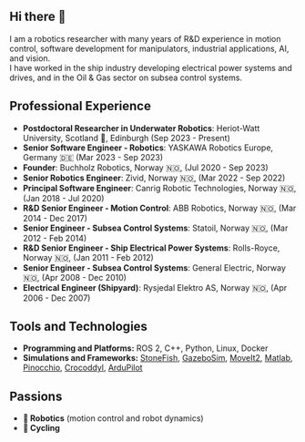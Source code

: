 ## Hi there 👋

I am a robotics researcher with many years of R&D experience in motion control, software development for manipulators, industrial applications, AI, and vision. <br>
I have worked in the ship industry developing electrical power systems and drives, and in the Oil & Gas sector on subsea control systems.

## Professional Experience

- **Postdoctoral Researcher in Underwater Robotics**: Heriot-Watt University, Scotland :scotland:, Edinburgh (Sep 2023 - Present)
- **Senior Software Engineer - Robotics**: YASKAWA Robotics Europe, Germany :de: (Mar 2023 - Sep 2023)
- **Founder**: Buchholz Robotics, Norway 🇳🇴, (Jul 2020 - Sep 2023)
- **Senior Robotics Engineer**: Zivid, Norway 🇳🇴,  (Mar 2022 - Sep 2022)
- **Principal Software Engineer**: Canrig Robotic Technologies, Norway 🇳🇴, (Jan 2018 - Jul 2020)
- **R&D Senior Engineer - Motion Control**:  ABB Robotics, Norway 🇳🇴, (Mar 2014 - Dec 2017)
- **Senior Engineer - Subsea Control Systems**: Statoil, Norway 🇳🇴, (Mar 2012 - Feb 2014)
- **R&D Senior Engineer - Ship Electrical Power Systems**:  Rolls-Royce, Norway 🇳🇴,  (Jan 2011 - Feb 2012)
- **Senior Engineer - Subsea Control Systems**: General Electric, Norway 🇳🇴, (Apr 2008 - Dec 2010)
- **Electrical Engineer (Shipyard)**: Rysjedal Elektro AS, Norway 🇳🇴, (Apr 2006 - Dec 2007)

## Tools and Technologies

- **Programming and Platforms:** ROS 2, C++, Python, Linux, Docker  
- **Simulations and Frameworks:** [StoneFish](https://stonefish.readthedocs.io/en/latest/), [GazeboSim](https://gazebosim.org/home), [MoveIt2](https://moveit.picknik.ai/main/index.html), [Matlab](https://se.mathworks.com/products/matlab.html), [Pinocchio](https://github.com/stack-of-tasks/pinocchio), [Crocoddyl](https://github.com/loco-3d/crocoddyl), [ArduPilot](https://ardupilot.org/)

## Passions

- **🤖 Robotics** (motion control and robot dynamics)  
- **🚴 Cycling**  
<!--

| Position                                     | Company                         | Location        | Duration               |
|---------------------------------------------|---------------------------------|-----------------|-----------------------|
| Postdoctoral Researcher in Underwater Robotics | Heriot-Watt University          | Edinburgh, UK   | Sep 2023 - Present    |
| Senior Software Engineer - Robotics            | YASKAWA Europe                 | Germany         | Mar 2023 - Sep 2023   |
| Founder                                        | Buchholz Robotics               | Norway          | Jul 2020 - Sep 2023   |
| Senior Robotics Engineer                       | Zivid                           | Norway          | Mar 2022 - Sep 2022   |
| Principal Software Engineer                    | Canrig Robotic Technologies    | Norway          | Jan 2018 - Jul 2020   |
| R&D Senior Engineer - Motion Control           | ABB Robotics                   | Norway          | Mar 2014 - Dec 2017   |
| Senior Engineer - Subsea Control Systems       | Statoil                        | Norway          | Mar 2012 - Feb 2014   |
| R&D Senior Engineer - Ship Electrical Power Systems | Rolls-Royce                   | Norway          | Jan 2011 - Feb 2012   |
| Senior Engineer - Subsea Control Systems    | General Electric               | Norway          | Apr 2008 - Dec 2010   |
| Electrical Engineer (Shipyard)              | Rysjedal Elektro AS            | Norway          | Apr 2006 - Dec 2007   |

-->


<!--
**markusbuchholz/markusbuchholz** is a ✨ _special_ ✨ repository because its `README.md` (this file) appears on your GitHub profile.

Here are some ideas to get you started:

- 🔭 I’m currently working on ...
- 🌱 I’m currently learning ...
- 👯 I’m looking to collaborate on ...
- 🤔 I’m looking for help with ...
- 💬 Ask me about ...
- 📫 How to reach me: ...
- 😄 Pronouns: ...
- ⚡ Fun fact: ...
-->
